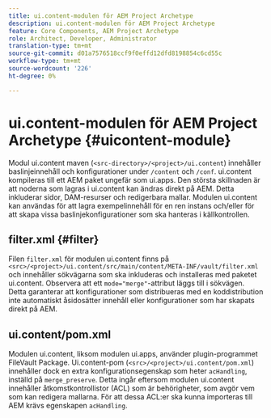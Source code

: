 ```yaml
---
title: ui.content-modulen för AEM Project Archetype
description: ui.content-modulen för AEM Project Archetype
feature: Core Components, AEM Project Archetype
role: Architect, Developer, Administrator
translation-type: tm+mt
source-git-commit: d01a7576518ccf9f0effd12dfd8198854c6cd55c
workflow-type: tm+mt
source-wordcount: '226'
ht-degree: 0%

---
```



# ui.content-modulen för AEM Project Archetype {#uicontent-module}

Modul ui.content maven (`<src-directory>/<project>/ui.content`) innehåller baslinjeinnehåll och konfigurationer under `/content` och `/conf`. ui.content kompileras till ett AEM paket ungefär som ui.apps. Den största skillnaden är att noderna som lagras i ui.content kan ändras direkt på AEM. Detta inkluderar sidor, DAM-resurser och redigerbara mallar. Modulen ui.content kan användas för att lagra exempelinnehåll för en ren instans och/eller för att skapa vissa baslinjekonfigurationer som ska hanteras i källkontrollen.

## filter.xml {#filter}

Filen `filter.xml` för modulen ui.content finns på `<src>/<project>/ui.content/src/main/content/META-INF/vault/filter.xml` och innehåller sökvägarna som ska inkluderas och installeras med paketet ui.content. Observera att ett `mode="merge"`-attribut läggs till i sökvägen. Detta garanterar att konfigurationer som distribueras med en koddistribution inte automatiskt åsidosätter innehåll eller konfigurationer som har skapats direkt på AEM.

## ui.content/pom.xml

Modulen ui.content, liksom modulen ui.apps, använder plugin-programmet FileVault Package. Ui.content-pom (`<src>/<project>/ui.content/pom.xml`) innehåller dock en extra konfigurationsegenskap som heter `acHandling`, inställd på `merge_preserve`. Detta ingår eftersom modulen ui.content innehåller åtkomstkontrollistor (ACL) som är behörigheter, som avgör vem som kan redigera mallarna. För att dessa ACL:er ska kunna importeras till AEM krävs egenskapen `acHandling`.
